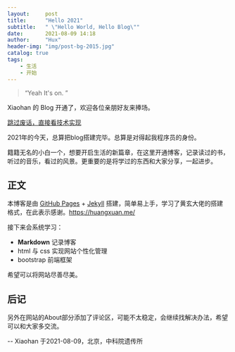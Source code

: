 ```yaml
---
layout:     post
title:      "Hello 2021"
subtitle:   " \"Hello World, Hello Blog\""
date:       2021-08-09 14:18
author:     "Hux"
header-img: "img/post-bg-2015.jpg"
catalog: true
tags:
    - 生活
    - 开始
---
```


> “Yeah It's on. ”


Xiaohan 的 Blog 开通了，欢迎各位亲朋好友来捧场。

[跳过废话，直接看技术实现 ](#build) 

2021年的今天，总算把blog搭建完毕。总算是对得起我程序员的身份。

籍籍无名的小白一个，想要开启生活的新篇章，在这里开通博客，记录读过的书，听过的音乐，看过的风景。更重要的是将学过的东西和大家分享，一起进步。


<p id = "build"></p>

## 正文

本博客是由 [GitHub Pages](https://pages.github.com/) + [Jekyll](http://jekyllrb.com/) 搭建，简单易上手，学习了黄玄大佬的搭建格式，在此表示感谢。https://huangxuan.me/

接下来会系统学习：

* **Markdown** 记录博客
* html 与 css 实现网站个性化管理
* bootstrap 前端框架

希望可以将网站尽善尽美。


## 后记

另外在网站的About部分添加了评论区，可能不太稳定，会继续找解决办法，希望可以和大家多交流。

-- Xiaohan 于2021-08-09，北京，中科院遗传所



